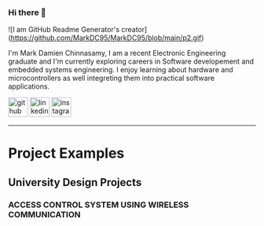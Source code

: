 ### Hi there 👋

![I am GitHub Readme Generator's creator]<img width="200"/>(https://github.com/MarkDC95/MarkDC95/blob/main/p2.gif)

I'm Mark Damien Chinnasamy, I am a recent Electronic Engineering graduate and I'm  currently exploring careers 
in Software developement and embedded systems engineering. 
I enjoy learning about hardware and microcontrollers as well integreting them into practical software applications.




[<img src='https://cdn.jsdelivr.net/npm/simple-icons@3.0.1/icons/github.svg' alt='github' height='40'>](https://github.com/https://github.com/MarkDC95)  [<img src='https://cdn.jsdelivr.net/npm/simple-icons@3.0.1/icons/linkedin.svg' alt='linkedin' height='40'>](https://www.linkedin.com/in/www.linkedin.com/in/MarkDamienChinnasamy1995/)  [<img src='https://cdn.jsdelivr.net/npm/simple-icons@3.0.1/icons/instagram.svg' alt='instagram' height='40'>](https://www.instagram.com/@markdc95/)  

_________________________
# Project Examples

## University Design Projects

### ACCESS CONTROL SYSTEM USING WIRELESS COMMUNICATION
